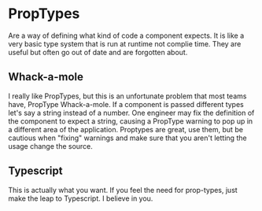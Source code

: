 # PropTypes
Are a way of defining what kind of code a component expects. It is like a very
basic type system that is run at runtime not complie time. They are useful but
often go out of date and are forgotten about.

## Whack-a-mole
I really like PropTypes, but this is an unfortunate problem that most teams
have, PropType Whack-a-mole. If a component is passed different types let's say
a string instead of a number. One engineer may fix the definition of the
component to expect a string, causing a PropType warning to pop up in a
different area of the application. Proptypes are great, use them, but be
cautious when "fixing" warnings and make sure that you aren't letting the usage
change the source.

## Typescript
This is actually what you want. If you feel the need for prop-types, just make the leap to Typescript. I believe in you.
